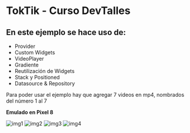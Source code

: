 # TokTik - Curso DevTalles

## En este ejemplo se hace uso de:

- Provider
- Custom Widgets
- VideoPlayer
- Gradiente
- Reutilización de Widgets
- Stack y Positioned
- Datasource & Repository 

Para poder usar el ejemplo hay que agregar 7 videos en mp4, nombrados del número 1 al 7

**Emulado en Pixel 8**

![img1](assets/screenshot/screen01.png)
![img2](assets/screenshot/screen02.png)
![img3](assets/screenshot/screen03.png)
![img4](assets/screenshot/screen04.png)